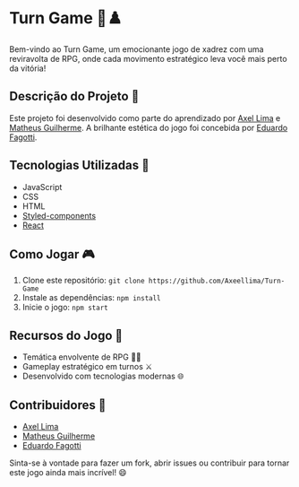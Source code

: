 # Turn Game 🏰♟️

Bem-vindo ao Turn Game, um emocionante jogo de xadrez com uma reviravolta de RPG, onde cada movimento estratégico leva você mais perto da vitória!

## Descrição do Projeto 🌟

Este projeto foi desenvolvido como parte do aprendizado por [Axel Lima](https://www.linkedin.com/in/axeellima/) e [Matheus Guilherme](https://www.linkedin.com/in/matheus-guilherme-903351253/). A brilhante estética do jogo foi concebida por [Eduardo Fagotti](https://www.linkedin.com/in/eduardo-fagotti-34876b203/).

## Tecnologias Utilizadas 🚀

- JavaScript
- CSS
- HTML
- [Styled-components](https://styled-components.com/)
- [React](https://reactjs.org/)

## Como Jogar 🎮

1. Clone este repositório: `git clone https://github.com/Axeellima/Turn-Game`
2. Instale as dependências: `npm install`
3. Inicie o jogo: `npm start`

## Recursos do Jogo 🎲

- Temática envolvente de RPG 🧙‍♂️
- Gameplay estratégico em turnos ⚔️
- Desenvolvido com tecnologias modernas 🌐

## Contribuidores 👥

- [Axel Lima](https://www.linkedin.com/in/axeellima/)
- [Matheus Guilherme](https://www.linkedin.com/in/matheus-guilherme-903351253/)
- [Eduardo Fagotti](https://www.linkedin.com/in/eduardo-fagotti-34876b203/)

Sinta-se à vontade para fazer um fork, abrir issues ou contribuir para tornar este jogo ainda mais incrível! 😄

